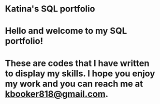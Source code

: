 # Katina's SQL portfolio

# Hello and welcome to my SQL portfolio! 

# These are codes that I have written to display my skills. I hope you enjoy my work and you can reach me at kbooker818@gmail.com.
